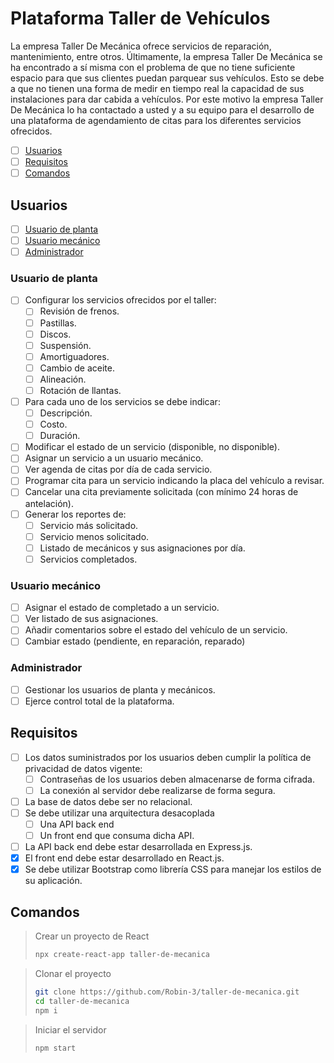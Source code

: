 # Plataforma Taller de Vehículos

La empresa Taller De Mecánica ofrece servicios de reparación, mantenimiento, entre otros. Últimamente, la empresa Taller De Mecánica se ha encontrado a sí misma con el problema de que no tiene suficiente espacio para que sus clientes puedan parquear sus vehículos. Esto se debe a que no tienen una forma de medir en tiempo real la capacidad de sus instalaciones para dar cabida a vehículos. Por este motivo la empresa Taller De Mecánica lo ha contactado a usted y a su equipo para el desarrollo de una plataforma de agendamiento de citas para los diferentes servicios ofrecidos.

- [ ] [Usuarios](#usuarios)
- [ ] [Requisitos](#requisitos)
- [ ] [Comandos](#comandos)

## Usuarios

- [ ] [Usuario de planta](#usuario-de-planta)
- [ ] [Usuario mecánico](#usuario-mecánico)
- [ ] [Administrador](#administrador)

### Usuario de planta

- [ ] Configurar los servicios ofrecidos por el taller:
  - [ ] Revisión de frenos.
  - [ ] Pastillas.
  - [ ] Discos.
  - [ ] Suspensión.
  - [ ] Amortiguadores.
  - [ ] Cambio de aceite.
  - [ ] Alineación.
  - [ ] Rotación de llantas.
- [ ] Para cada uno de los servicios se debe indicar:
  - [ ] Descripción.
  - [ ] Costo.
  - [ ] Duración.
- [ ] Modificar el estado de un servicio (disponible, no disponible).
- [ ] Asignar un servicio a un usuario mecánico.
- [ ] Ver agenda de citas por día de cada servicio.
- [ ] Programar cita para un servicio indicando la placa del vehículo a revisar.
- [ ] Cancelar una cita previamente solicitada (con mínimo 24 horas de antelación).
- [ ] Generar los reportes de:
  - [ ] Servicio más solicitado.
  - [ ] Servicio menos solicitado.
  - [ ] Listado de mecánicos y sus asignaciones por día.
  - [ ] Servicios completados.

### Usuario mecánico

- [ ] Asignar el estado de completado a un servicio.
- [ ] Ver listado de sus asignaciones.
- [ ] Añadir comentarios sobre el estado del vehículo de un servicio.
- [ ] Cambiar estado (pendiente, en reparación, reparado)

### Administrador

- [ ] Gestionar los usuarios de planta y mecánicos.
- [ ] Ejerce control total de la plataforma.

## Requisitos

- [ ] Los datos suministrados por los usuarios deben cumplir la política de privacidad de datos vigente:
  - [ ] Contraseñas de los usuarios deben almacenarse de forma cifrada.
  - [ ] La conexión al servidor debe realizarse de forma segura.
- [ ] La base de datos debe ser no relacional.
- [ ] Se debe utilizar una arquitectura desacoplada
  - [ ] Una API back end
  - [ ] Un front end que consuma dicha API.
- [ ] La API back end debe estar desarrollada en Express.js.
- [x] El front end debe estar desarrollado en React.js.
- [x] Se debe utilizar Bootstrap como librería CSS para manejar los estilos de su aplicación.

## Comandos

> Crear un proyecto de React
> ```bash
> npx create-react-app taller-de-mecanica
> ```

> Clonar el proyecto
> ```bash
> git clone https://github.com/Robin-3/taller-de-mecanica.git
> cd taller-de-mecanica
> npm i
> ```

> Iniciar el servidor
> ```bash
> npm start
> ```

